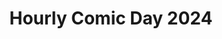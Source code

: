 ---
layout: story
title: Hourly Comic Day 2024
image: /assets/comics/hourlies2024-
imageType: .jpg
pageNumber: 1
baseurl: /other/hourlies/hourlies2024-
numPages: 10
---